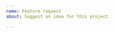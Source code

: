 ```yaml
---
name: Feature request
about: Suggest an idea for this project

---
```



<!-- Please search existing issues to avoid creating duplicates. -->

<!-- Describe the problem you have. -->

<!-- Describe the feature you'd like. -->
